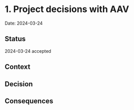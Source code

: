 # 1. Project decisions with AAV

Date: 2024-03-24

## Status

2024-03-24 accepted

## Context

## Decision

## Consequences
